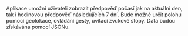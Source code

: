 Aplikace umožní uživateli zobrazit předpověď počasí jak na aktuální den, tak i hodinovou předpověď následujících 7 dní. Bude možné určit polohu pomocí geolokace, ovládání gesty, uvítací zvukové stopy. Data budou získávána pomocí JSONu.
